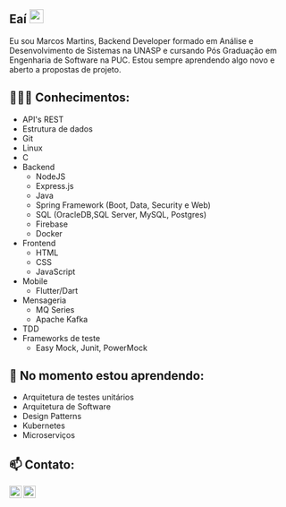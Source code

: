 
## Eaí <img src="https://media.giphy.com/media/hvRJCLFzcasrR4ia7z/giphy.gif" width="25px">

Eu sou Marcos Martins, Backend Developer formado em Análise e Desenvolvimento de Sistemas na UNASP e cursando Pós Graduação em Engenharia de Software na PUC. 
Estou sempre aprendendo algo novo e aberto a propostas de projeto.

##  👨🏽‍💻 Conhecimentos: 
- API's REST
- Estrutura de dados
- Git
- Linux
- C
- Backend
  - NodeJS
  - Express.js
  - Java
  - Spring Framework (Boot, Data, Security e Web)
  - SQL (OracleDB,SQL Server, MySQL, Postgres)
  - Firebase
  - Docker
- Frontend
  - HTML
  - CSS
  - JavaScript
- Mobile
  - Flutter/Dart
- Mensageria
  - MQ Series
  - Apache Kafka
- TDD
- Frameworks de teste
  - Easy Mock, Junit, PowerMock

## 🌱 No momento estou aprendendo: 
- Arquitetura de testes unitários
- Arquitetura de Software
- Design Patterns
- Kubernetes
- Microserviços

## 📫 Contato: 
<div>
<a href="https://www.linkedin.com/in/xMartinezZz/">
  <img align="left" width="22px" src="https://cdn.jsdelivr.net/npm/simple-icons@v3/icons/linkedin.svg" />
<a href="mailto:marcos_36ma@hotmail.com">
  <img align="left" width="22px" src="https://cdn.jsdelivr.net/npm/simple-icons@3.12.4/icons/gmail.svg" />
</div>

